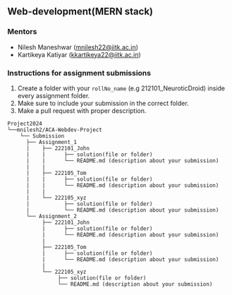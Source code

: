 ## Web-development(MERN stack)

### Mentors
- Nilesh Maneshwar (mnilesh22@iitk.ac.in)
- Kartikeya Katiyar (kkartikeya22@iitk.ac.in)

### Instructions for assignment submissions
1. Create a folder with your `rollNo_name` (e.g 212101_NeuroticDroid) inside every assignment folder.
2. Make sure to include your submission in the correct folder.
3. Make a pull request with proper description.

```
Project2024
└──mnilesh2/ACA-Webdev-Project
    └── Submission
      ├── Assignment_1
      |    ├── 222101_John
      |    |      ├── solution(file or folder)
      |    |      └── README.md (description about your submission)
      |    |
      |    ├── 222105_Tom
      |    |      ├── solution(file or folder)
      |    |      └── README.md (description about your submission)
      |    |
      |    └── 222105_xyz
      |           ├── solution(file or folder)
      |           └── README.md (description about your submission)
      └── Assignment_2
           ├── 222101_John
           |      ├── solution(file or folder)
           |      └── README.md (description about your submission)
           |
           ├── 222105_Tom
           |      ├── solution(file or folder)
           |      └── README.md (description about your submission)
           |
           └── 222105_xyz
                ├── solution(file or folder)
                └── README.md (description about your submission)
```
